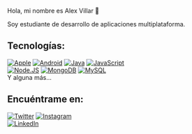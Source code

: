 Hola, mi nombre es Alex Villar 👋

Soy estudiante de desarrollo de aplicaciones multiplataforma.

## Tecnologías:
[![Apple](https://img.shields.io/badge/iOS-999999?style=for-the-badge&logo=apple&logoColor=white&labelColor=101010)]()
[![Android](https://img.shields.io/badge/Android-3DDC84?style=for-the-badge&logo=android&logoColor=white&labelColor=101010)]()
[![Java](https://img.shields.io/badge/Java-007396?style=for-the-badge&logo=java&logoColor=white&labelColor=101010)]()
[![JavaScript](https://img.shields.io/badge/JavaScript-F7DF1E?style=for-the-badge&logo=javascript&logoColor=white&labelColor=101010)]()
</br>
[![Node.JS](https://img.shields.io/badge/Node.JS-339933?style=for-the-badge&logo=node.js&logoColor=white&labelColor=101010)]()
[![MongoDB](https://img.shields.io/badge/MongoDB-47A248?style=for-the-badge&logo=mongodb&logoColor=white&labelColor=101010)]()
[![MySQL](https://img.shields.io/badge/MySQL-4479A1?style=for-the-badge&logo=mysql&logoColor=white&labelColor=101010)]()
</br>
Y alguna más...

## Encuéntrame en:

[![Twitter](https://img.shields.io/badge/Twitter-@alex20db-1DA1F2?style=for-the-badge&logo=twitter&logoColor=white&labelColor=101010)](https://twitter.com/alex20db)
[![Instagram](https://img.shields.io/badge/Instagram-@alexvg_17-E4405F?style=for-the-badge&logo=instagram&logoColor=white&labelColor=101010)](https://www.instagram.com/alexvg_17/)
</br>
[![LinkedIn](https://img.shields.io/badge/LinkedIn-Alex_Villar-0077B5?style=for-the-badge&logo=linkedin&logoColor=white&labelColor=101010)](https://www.linkedin.com/in/alexvg20/)
